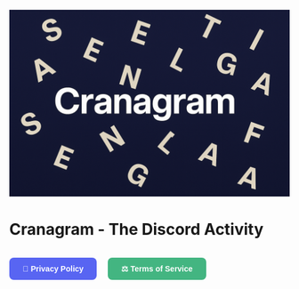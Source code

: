 ![Cranagram](cranagram-banner.png)
# Cranagram - The Discord Activity 

<div style="display: flex; gap: 20px; margin-top: 20px;">

  <a href="cranagram-privacy.html" style="
    display:inline-block;
    padding:12px 24px;
    background-color:#5865F2;
    color:white;
    text-decoration:none;
    border-radius:8px;
    font-weight:bold;
    font-family: Arial, sans-serif;">
    📜 Privacy Policy
  </a>

  <a href="cranagram-tos.html" style="
    display:inline-block;
    padding:12px 24px;
    background-color:#43B581;
    color:white;
    text-decoration:none;
    border-radius:8px;
    font-weight:bold;
    font-family: Arial, sans-serif;">
    ⚖️ Terms of Service
  </a>

</div>
